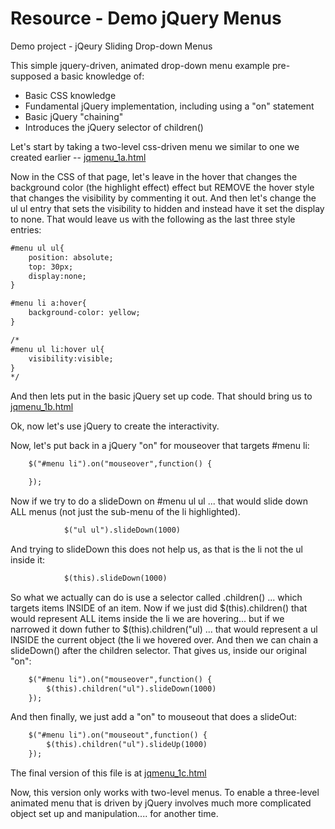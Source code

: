 Resource - Demo jQuery Menus
========
Demo project - jQeury Sliding Drop-down Menus

This simple jquery-driven, animated drop-down menu example pre-supposed a basic knowledge of:

*	Basic CSS knowledge
*	Fundamental jQuery implementation, including using a "on" statement
*	Basic jQuery "chaining"
*	Introduces the jQuery selector of children()

Let's start by taking a two-level css-driven menu we similar to one we created earlier -- [jqmenu_1a.html](http://webdev.usc.edu/itp301/lecture_examples/jqmenu_1a.html)

Now in the CSS of that page, let's leave in the hover that changes the background color (the highlight effect) effect but REMOVE the hover style that changes the visibility by commenting it out. And then let's change the ul ul entry that sets the visibility to hidden and instead have it set the display to none. That would leave us with the following as the last three style entries:

```html
#menu ul ul{
	position: absolute;
	top: 30px;
	display:none;
}

#menu li a:hover{
	background-color: yellow;
}

/*
#menu ul li:hover ul{
	visibility:visible;
}
*/
```

And then lets put in the basic jQuery set up code. That should bring us to [jqmenu_1b.html](http://webdev.usc.edu/itp301/lecture_examples/jqmenu_1b.html)

Ok, now let's use jQuery to create the interactivity.

Now, let's put back in a jQuery "on" for mouseover that targets #menu li:

```html
	$("#menu li").on("mouseover",function() {

	});
```

Now if we try to do a slideDown on #menu ul ul ... that would slide down ALL menus (not just the sub-menu of the li highlighted).

```html
			$("ul ul").slideDown(1000)
```

And trying to slideDown this does not help us, as that is the li not the ul inside it:

```html
			$(this).slideDown(1000)
```

So what we actually can do is use a selector called .children() ... which targets items INSIDE of an item. Now if we just did $(this).children() that would represent ALL items inside the li we are hovering... but if we narrowed it down futher to $(this).children("ul) ... that would represent a ul INSIDE the current object (the li we hovered over. And then we can chain a slideDown() after the children selector. That gives us, inside our original "on":

```html
	$("#menu li").on("mouseover",function() {
		$(this).children("ul").slideDown(1000)
	});
```

And then finally, we just add a "on" to mouseout that does a slideOut:

```html
	$("#menu li").on("mouseout",function() {
		$(this).children("ul").slideUp(1000)
	});
```
The final version of this file is at [jqmenu_1c.html](http://webdev.usc.edu/itp301/lecture_examples/jqmenu_1c.html)

Now, this version only works with two-level menus. To enable a three-level animated menu that is driven by jQuery involves much more complicated object set up and manipulation.... for another time.
